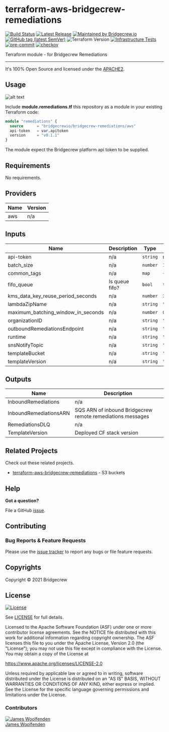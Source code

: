 # terraform-aws-bridgecrew-remediations

[![Build Status](https://github.com/bridgecrewio/terraform-aws-bridgecrew-remediations/workflows/Verify%20and%20Bump/badge.svg?branch=master)](https://github.com/bridgecrewio/terraform-aws-bridgecrew-remediations)
[![Latest Release](https://img.shields.io/github/release/bridgecrewio/terraform-aws-bridgecrew-remediations.svg)](https://github.com/bridgecrewio/terraform-aws-bridgecrew-remediations/releases/latest)
[![Maintained by Bridgecrew.io](https://img.shields.io/badge/maintained%20by-bridgecrew.io-blueviolet)](https://bridgecrew.io)
[![GitHub tag (latest SemVer)](https://img.shields.io/github/tag/bridgecrewio/terraform-aws-bridgecrew-cloudtrail.svg?label=latest)](https://github.com/bridgecrewio/terraform-aws-bridgecrew-cloudtrail/releases/latest)
![Terraform Version](https://img.shields.io/badge/tf-%3E%3D0.12.0-blue.svg)
[![Infrastructure Tests](https://www.bridgecrew.cloud/badges/github/bridgecrewio/terraform-aws-bridgecrew-remediations/cis_aws)](https://www.bridgecrew.cloud/link/badge?vcs=github&fullRepo=bridgecrewio%2Fterraform-aws-bridgecrew-remediations&benchmark=CIS+AWS+V1.2)
[![pre-commit](https://img.shields.iå/badge/pre--commit-enabled-brightgreen?logo=pre-commit&logoColor=white)](https://github.com/pre-commit/pre-commit)
[![checkov](https://img.shields.io/badge/checkov-verified-brightgreen)](https://www.checkov.io/)

Terraform module - for Bridgecrew Remediations

---

It's 100% Open Source and licensed under the [APACHE2](LICENSE).

## Usage

![alt text](./diagram/remediations.png)

Include **module.remediations.tf** this repository as a module in your existing Terraform code:

```terraform
module "remediations" {
  source      = "bridgecrewio/bridgecrew-remediations/aws"
  api-token   = var.apitoken
  version     = "v0.1.1"
}
```

The module expect the Bridgecrew platform api token to be supplied.

<!-- BEGINNING OF PRE-COMMIT-TERRAFORM DOCS HOOK -->
## Requirements

No requirements.

## Providers

| Name | Version |
|------|---------|
| aws | n/a |

## Inputs

| Name | Description | Type | Default | Required |
|------|-------------|------|---------|:--------:|
| api-token | n/a | `string` | n/a | yes |
| batch\_size | n/a | `number` | `1` | no |
| common\_tags | n/a | `map` | `{}` | no |
| fifo\_queue | Is queue fifo? | `bool` | `true` | no |
| kms\_data\_key\_reuse\_period\_seconds | n/a | `number` | `300` | no |
| lambdaZipName | n/a | `string` | `"prod/remediations_lambda_c5f16a2212411fd69a5c6a5fe37278617df82f5a.zip"` | no |
| maximum\_batching\_window\_in\_seconds | n/a | `number` | `0` | no |
| organizationID | n/a | `string` | `"890234264427"` | no |
| outboundRemediationsEndpoint | n/a | `string` | `"https://dfak3u9wq1.execute-api.us-west-2.amazonaws.com/v1"` | no |
| runtime | n/a | `string` | `"nodejs10.x"` | no |
| snsNotifyTopic | n/a | `string` | `"handle-customer-actions"` | no |
| templateBucket | n/a | `string` | `"bc-code-artifacts-890234264427-"` | no |
| templateVersion | n/a | `string` | `"0.3.37"` | no |

## Outputs

| Name | Description |
|------|-------------|
| InboundRemediations | n/a |
| InboundRemediationsARN | SQS ARN of inbound Bridgecrew remote remediations messages |
| RemediationsDLQ | n/a |
| TemplateVersion | Deployed CF stack version |

<!-- END OF PRE-COMMIT-TERRAFORM DOCS HOOK -->

## Related Projects

Check out these related projects.

- [terraform-aws-bridgecrew-remediations](https://github.com/bridgecrewio/terraform-aws-bridgecrew-remediations) - S3 buckets

## Help

**Got a question?**

File a GitHub [issue](https://github.com/bridgecrewio/terraform-aws-bridgecrew-remediations/issues).

## Contributing

### Bug Reports & Feature Requests

Please use the [issue tracker](https://github.com/bridgecrewio/terraform-aws-bridgecrew-remediations/issues) to report any bugs or file feature requests.

## Copyrights

Copyright © 2021 Bridgecrew

## License

[![License](https://img.shields.io/badge/License-Apache%202.0-blue.svg)](https://opensource.org/licenses/Apache-2.0)

See [LICENSE](LICENSE) for full details.

Licensed to the Apache Software Foundation (ASF) under one
or more contributor license agreements. See the NOTICE file
distributed with this work for additional information
regarding copyright ownership. The ASF licenses this file
to you under the Apache License, Version 2.0 (the
"License"); you may not use this file except in compliance
with the License. You may obtain a copy of the License at

<https://www.apache.org/licenses/LICENSE-2.0>

Unless required by applicable law or agreed to in writing,
software distributed under the License is distributed on an
"AS IS" BASIS, WITHOUT WARRANTIES OR CONDITIONS OF ANY
KIND, either express or implied. See the License for the
specific language governing permissions and limitations
under the License.

### Contributors

[![James Woolfenden][jameswoolfenden_avatar]][jameswoolfenden_homepage]<br/>[James Woolfenden][jameswoolfenden_homepage]

[jameswoolfenden_homepage]: https://github.com/jameswoolfenden
[jameswoolfenden_avatar]: https://github.com/jameswoolfenden.png?size=150
[github]: https://github.com/bridgecrewio
[linkedin]: https://www.linkedin.com/in/bridgecrew/
[twitter]: https://twitter.com/bridgecrew
[share_twitter]: https://twitter.com/intent/tweet/?text=terraform-aws-bridgecrew-remediations&url=https://github.com/bridgecrewio/terraform-aws-bridgecrew-remediations
[share_linkedin]: https://www.linkedin.com/shareArticle?mini=true&title=terraform-aws-bridgecrew-remediations&url=https://github.com/bridgecrewio/terraform-aws-bridgecrew-remediations
[share_reddit]: https://reddit.com/submit/?url=https://github.com/bridgecrewio/terraform-aws-bridgecrew-remediations
[share_facebook]: https://facebook.com/sharer/sharer.php?u=https://github.com/bridgecrewio/terraform-aws-bridgecrew-remediations
[share_email]: mailto:?subject=terraform-aws-bridgecrew-remediations&body=https://github.com/bridgecrewio/terraform-aws-bridgecrew-remediations
